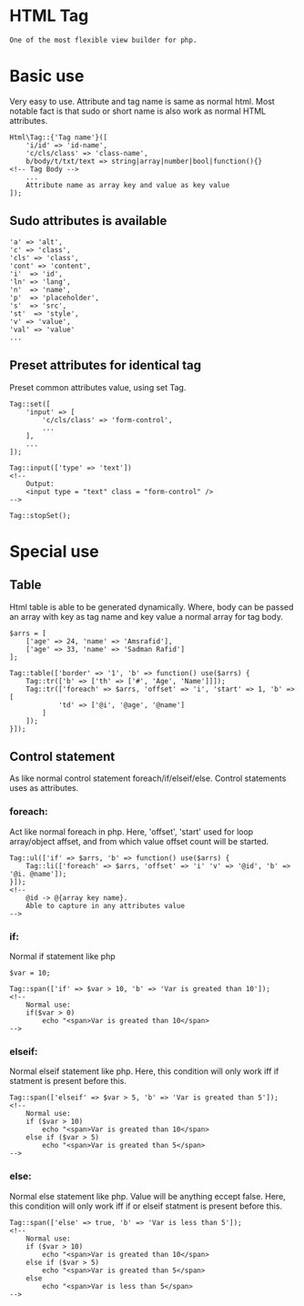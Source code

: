 # HTML Tag
	One of the most flexible view builder for php.

# Basic use
Very easy to use. Attribute and tag name is same as normal html.
Most notable fact is that sudo or short name is also work as normal HTML attributes.

~~~
Html\Tag::{'Tag name'}([
	'i/id' => 'id-name',
	'c/cls/class' => 'class-name',
	b/body/t/txt/text => string|array|number|bool|function(){}		<!-- Tag Body -->
	...
	Attribute name as array key and value as key value
]);
~~~

## Sudo attributes is available

~~~
'a' => 'alt',
'c' => 'class',
'cls' => 'class',
'cont' => 'content',
'i'  => 'id',
'ln' => 'lang',
'n'  => 'name',
'p'  => 'placeholder',
's'  => 'src',
'st'  => 'style',
'v' => 'value',
'val' => 'value'
...
~~~

## Preset attributes for identical tag
Preset common attributes value, using set Tag.

~~~
Tag::set([
	'input' => [
		'c/cls/class' => 'form-control',
		...
	],
	...
]);

Tag::input(['type' => 'text'])
<!--
	Output:
	<input type = "text" class = "form-control" />
-->

Tag::stopSet();
~~~

# Special use

## Table
Html table is able to be generated dynamically. Where, body can be passed an array with key as tag name and key value a normal array for tag body.

~~~
$arrs = [
	['age' => 24, 'name' => 'Amsrafid'],
	['age' => 33, 'name' => 'Sadman Rafid']
];
	
Tag::table(['border' => '1', 'b' => function() use($arrs) {
	Tag::tr(['b' => ['th' => ['#', 'Age', 'Name']]]);
	Tag::tr(['foreach' => $arrs, 'offset' => 'i', 'start' => 1, 'b' => [
			'td' => ['@i', '@age', '@name']
		]
	]);
}]);
~~~

## Control statement
As like normal control statement foreach/if/elseif/else. Control statements uses as attributes.

### foreach:
Act like normal foreach in php. Here, 'offset', 'start' used for loop array/object affset, and from which value offset count will be started.

~~~
Tag::ul(['if' => $arrs, 'b' => function() use($arrs) {
	Tag::li(['foreach' => $arrs, 'offset' => 'i' 'v' => '@id', 'b' => '@i. @name']);
}]);
<!--
	@id -> @{array key name}.
	Able to capture in any attributes value
-->
~~~

### if:
Normal if statement like php

~~~
$var = 10;

Tag::span(['if' => $var > 10, 'b' => 'Var is greated than 10']);
<!-- 
	Normal use:
	if($var > 0)
		echo "<span>Var is greated than 10</span>
-->
~~~

### elseif:
Normal elseif statement like php. Here, this condition will only work iff if statment is present before this.

~~~
Tag::span(['elseif' => $var > 5, 'b' => 'Var is greated than 5']);
<!-- 
	Normal use:
	if ($var > 10)
		echo "<span>Var is greated than 10</span>
	else if ($var > 5)
		echo "<span>Var is greated than 5</span>
-->
~~~

### else:
Normal else statement like php. Value will be anything eccept false. Here, this condition will only work iff if or elseif statment is present before this.

~~~
Tag::span(['else' => true, 'b' => 'Var is less than 5']);
<!-- 
	Normal use:	
	if ($var > 10)
		echo "<span>Var is greated than 10</span>
	else if ($var > 5)
		echo "<span>Var is greated than 5</span>
	else
		echo "<span>Var is less than 5</span>
-->
~~~
